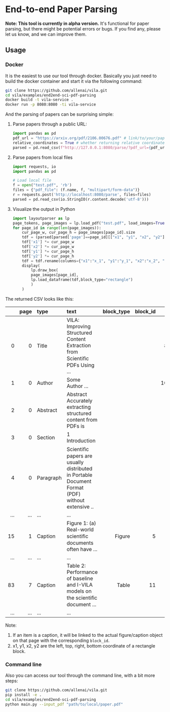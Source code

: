 # End-to-end Paper Parsing 

**Note: This tool is currently in alpha version.**
It's functional for paper parsing, but there might be potential errors or bugs. If you find any, please let us know, and we can improve them. 

## Usage 

### Docker 

It is the easiest to use our tool through docker. Basically you just need to build the docker container and start it via the following command: 

```bash 
git clone https://github.com/allenai/vila.git
cd vila/examples/end2end-sci-pdf-parsing
docker build -t vila-service .
docker run -p 8080:8080 -ti vila-service
```

And the parsing of papers can be surprising simple:

1. Parse papers through a public URL:
    ```python
    import pandas as pd 
    pdf_url = "https://arxiv.org/pdf/2106.00676.pdf" # link/to/your/paper.pdf 
    relative_coordinates = True # whether returning relative coordinates or not 
    parsed = pd.read_csv(f"http://127.0.0.1:8080/parse/?pdf_url={pdf_url}&relative_coordinates={relative_coordinates}")
    ```
2. Parse papers from local files 
    ```python
    import requests, io
    import pandas as pd 
    
    # Load local file 
    f = open("test.pdf", 'rb')
    files = {"pdf_file": (f.name, f, "multipart/form-data")}
    r = requests.post('http://localhost:8080/parse', files=files)
    parsed = pd.read_csv(io.StringIO(r.content.decode('utf-8')))
    ```
3. Visualize the output in Python
    ```python
    import layoutparser as lp
    page_tokens, page_images = lp.load_pdf("test.pdf", load_images=True)
    for page_id in range(len(page_images)):
        cur_page_w, cur_page_h = page_images[page_id].size
        tdf = (parsed[parsed['page']==page_id][["x1", "y1", "x2", "y2"]])
        tdf['x1'] *= cur_page_w
        tdf['x2'] *= cur_page_w
        tdf['y1'] *= cur_page_h
        tdf['y2'] *= cur_page_h
        tdf = tdf.rename(columns={"x1":"x_1", "y1":"y_1", "x2":"x_2", "y2":"y_2"})
        display(
            lp.draw_box(
            page_images[page_id],
            lp.load_dataframe(tdf,block_type="rectangle")
            )
        )
    ```

The returned CSV looks like this:

|      | page | type      | text                                                                                            | block_type | block_id |      x1 |      y1 |      x2 |      y2 |
| ---: | ---: | :-------- | :---------------------------------------------------------------------------------------------- | ---------: | -------: | ------: | ------: | ------: | ------: |
|    0 |    0 | Title     | VILA: Improving Structured Content Extraction from Scientiﬁc PDFs Using ...                     |            |          |  82.806 | 70.3452 | 514.225 | 100.631 |
|    1 |    0 | Author    | Some Author ...                                                                                 |            |          | 107.183 | 117.652 | 493.351 | 174.557 |
|    2 |    0 | Abstract  | Abstract Accurately extracting structured content from PDFs is                                  |            |          |
|    3 |    0 | Section   | 1 Introduction                                                                                  |            |          |
|    4 |    0 | Paragraph | Scientiﬁc papers are usually distributed in Portable Document Format (PDF) without extensive .. |            |          |
|  ... |  ... | ...       | ...                                                                                             |            |          |
|   15 |    1 | Caption   | Figure 1: (a) Real-world scientiﬁc documents often have  ...                                    |     Figure |        5 |
|  ... |  ... | ...       | ...                                                                                             |            |          |
|   83 |    7 | Caption   | Table 2: Performance of baseline and I-VILA models on the scientiﬁc document ...                |      Table |       11 |
|  ... |  ... | ...       | ...                                                                                             |            |          |

Note:
1. If an item is a caption, it will be linked to the actual figure/caption object on that page with the corresponding `block_id`. 
2. x1, y1, x2, y2 are the left, top, right, bottom coordinate of a rectangle block.


### Command line 

Also you can access our tool through the command line, with a bit more steps: 

```bash
git clone https://github.com/allenai/vila.git
pip install -e . 
cd vila/examples/end2end-sci-pdf-parsing
python main.py --input_pdf "path/to/local/paper.pdf" 
```
